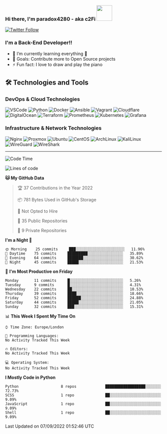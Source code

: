 ### Hi there, I'm paradox4280 - aka c2Fi <img src="https://media.giphy.com/media/VgCDAzcKvsR6OM0uWg/giphy.gif" width="50">

[![Twitter Follow](https://img.shields.io/twitter/follow/paradox4280?color=1DA1F2&logo=twitter&style=for-the-badge)](https://twitter.com/@paradox4280)

### I'm a Back-End Developer!!

- 🌱 I’m currently learning everything 🤣
- 🥅 Goals: Contribute more to Open Source projects
- ⚡ Fun fact: I love to draw and play the piano

## 🛠️ Technologies and Tools
### DevOps & Cloud Technologies
<p>
  <img alt="VSCode" src="https://img.shields.io/badge/-VSCode-007ACC?style=flat&logo=visual-studio-code&logoColor=white" /> 
  <img alt="Python" src="https://img.shields.io/badge/-Python-3776AB?style=flat&logo=python&logoColor=white" /> 
  <img alt="Docker" src="https://img.shields.io/badge/-Docker-2496ED?style=flat&logo=docker&logoColor=white" />
  <img alt="Ansible" src="https://img.shields.io/badge/-Ansible-EE0000?style=flat&logo=ansible&logoColor=white" />
  <img alt="Vagrant" src="https://img.shields.io/badge/-Vagrant-1868F2?style=flat&logo=vagrant&logoColor=white" />
  <img alt="Cloudflare" src="https://img.shields.io/badge/-Cloudflare-F38020?style=flat&logo=cloudflare&logoColor=white" /> 
  <img alt="DigitalOcean" src="https://img.shields.io/badge/-DigitalOcean-0080FF?style=flat&logo=digitalocean&logoColor=white" />
  <img alt="Terraform" src="https://img.shields.io/badge/-Terraform-7B42BC?style=flat&logo=terraform&logoColor=white" />
  <img alt="Prometheus" src="https://img.shields.io/badge/-Prometheus-E6522C?style=flat&logo=prometheus&logoColor=white" />
  <img alt="Kubernetes" src="https://img.shields.io/badge/-Kubernetes-326CE5?style=flat&logo=kubernetes&logoColor=white" />
  <img alt="Grafana" src="https://img.shields.io/badge/-Grafana-F46800?style=flat&logo=grafana&logoColor=white" />
</p>

### Infrastructure & Network Technologies
<p>
  <img alt="Nginx" src="https://img.shields.io/badge/-Nginx-009639?style=flat&logo=nginx&logoColor=white" />
  <img alt="Proxmox" src="https://img.shields.io/badge/-Proxmox-E57000?style=flat&logo=proxmox&logoColor=white" /> 
  <img alt="Ubuntu" src="https://img.shields.io/badge/-Ubuntu-E95420?style=flat&logo=ubuntu&logoColor=white" /> 
  <img alt="CentOS" src="https://img.shields.io/badge/-CentOS-262577?style=flat&logo=centos&logoColor=white" /> 
  <img alt="ArchLinux" src="https://img.shields.io/badge/-ArchLinux-1793D1?style=flat&logo=arch-linux&logoColor=white" /> 
  <img alt="KaliLinux" src="https://img.shields.io/badge/-KaliLinux-557C94?style=flat&logo=kali-linux&logoColor=white" />
  <img alt="WireGuard" src="https://img.shields.io/badge/-WireGuard-88171A?style=flat&logo=wireguard&logoColor=white" />  
  <img alt="WireShark" src="https://img.shields.io/badge/-WireShark-1679A7?style=flat&logo=wireshark&logoColor=white" /> 
</p>

---

<!--START_SECTION:waka-->
![Code Time](http://img.shields.io/badge/Code%20Time-279%20hrs%208%20mins-blue)

![Lines of code](https://img.shields.io/badge/From%20Hello%20World%20I%27ve%20Written-9%20Thousand%20lines%20of%20code-blue)

**🐱 My GitHub Data** 

> 🏆 37 Contributions in the Year 2022
 > 
> 📦 781 Bytes Used in GitHub's Storage 
 > 
> 🚫 Not Opted to Hire
 > 
> 📜 35 Public Repositories 
 > 
> 🔑 9 Private Repositories  
 > 
**I'm a Night 🦉** 

```text
🌞 Morning    25 commits     ███░░░░░░░░░░░░░░░░░░░░░░   11.96% 
🌆 Daytime    75 commits     █████████░░░░░░░░░░░░░░░░   35.89% 
🌃 Evening    64 commits     ███████░░░░░░░░░░░░░░░░░░   30.62% 
🌙 Night      45 commits     █████░░░░░░░░░░░░░░░░░░░░   21.53%

```
📅 **I'm Most Productive on Friday** 

```text
Monday       11 commits     █░░░░░░░░░░░░░░░░░░░░░░░░   5.26% 
Tuesday      9 commits      █░░░░░░░░░░░░░░░░░░░░░░░░   4.31% 
Wednesday    22 commits     ██░░░░░░░░░░░░░░░░░░░░░░░   10.53% 
Thursday     39 commits     ████░░░░░░░░░░░░░░░░░░░░░   18.66% 
Friday       52 commits     ██████░░░░░░░░░░░░░░░░░░░   24.88% 
Saturday     44 commits     █████░░░░░░░░░░░░░░░░░░░░   21.05% 
Sunday       32 commits     ███░░░░░░░░░░░░░░░░░░░░░░   15.31%

```


📊 **This Week I Spent My Time On** 

```text
⌚︎ Time Zone: Europe/London

💬 Programming Languages: 
No Activity Tracked This Week

🔥 Editors: 
No Activity Tracked This Week

💻 Operating System: 
No Activity Tracked This Week

```

**I Mostly Code in Python** 

```text
Python                   8 repos             ██████████████████░░░░░░░   72.73% 
SCSS                     1 repo              ██░░░░░░░░░░░░░░░░░░░░░░░   9.09% 
JavaScript               1 repo              ██░░░░░░░░░░░░░░░░░░░░░░░   9.09% 
Shell                    1 repo              ██░░░░░░░░░░░░░░░░░░░░░░░   9.09%

```



 Last Updated on 07/09/2022 01:52:46 UTC
<!--END_SECTION:waka-->


[discord]: https://discord.gg/bMW59Qn
[twitter]: https://twitter.com/paradox4280
